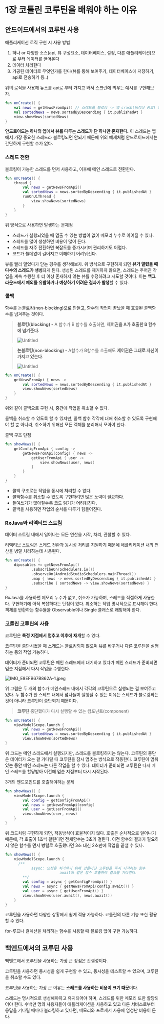 # 1장 코틀린 코루틴을 배워야 하는 이유

## 안드이드에서의 코루틴 사용

애플리케이션 로직 구현 시 사용 방법

1. 하나 or 다양한 소스(api, 뷰 구성요소, 데이터베이스, 설정, 다른 애플리케이션)으로 부터 데이터를 얻어온다
2. 데이터 처리한다
3. 가공된 데이터로 무엇인가를 한다(뷰를 통해 보여주기, 데이터베이스에 저장하기, api로 전송하기 등..)

위의 로직을 사용해 뉴스를 api로 부터 가지고 와서 스크린에 띄우는 예시를 구현해보자.

```kotlin
fun onCreate() {
	val news = getNewsFromApi() // 스레드를 블로킹 -> 앱 crash(비정상 종료) 발생
	val sortedNews = news.sortedByDescending { it.publishedAt }
	view.showNews(sortedNews)
}
```

**안드로이드는 하나의 앱에서 뷰를 다루는 스레드가 단 하나만 존재한다.** 이 스레드는 앱에서 가장 중요한 스레드라 블로킹되면 안되기 때문에 위의 예제처럼 안드로이드에서는 간단하게 구현할 수가 없다.

### 스레드 전환

블로킹이 가능한 스레드를 먼저 사용하고, 이후에 메인 스레드로 전환한다.

```kotlin
fun onCreate() {
	thread {
		val news = getNewsFromApi()
		val sortedNews = news.sortedByDescending { it.publishedAt }
		runOnUiThread {
			view.showNews(sortedNews)
		}
	}
}
```

위 방식으로 사용하면 발생하는 문제점

- 스레드가 실행되었을 때 멈출 수 있는 방법이 없어 메모리 누수로 이어질 수 있다.
- 스레드를 많이 생성하면 비용이 많이 든다.
- 스레드를 자주 전환하면 복잡도를 증가시키며 관리하기도 어렵다.
- 코드가 쓸데없이 길어지고 이해하기 어려워진다.

뷰를 빨리 열었다가 닫는 경우를 생각해보자. 위 방식으로 구현하게 되면 **뷰가 열렸을 때 다수의 스레드가 생성**되게 된다. 생성된 스레드를 제거하지 않으면, 스레드는 주어진 작업을 계속 수행한 후 더 이상 존재하지 않는 뷰를 수정하려고 시도할 것이다. 이는 **백그라운드에서 예외를 유발하거나 예상하기 어려운 결과가 발생**할 수 있다.

### 콜백

함수를 논블로킹(non-blocking)으로 만들고, 함수의 작업이 끝났을 때 호출된 콜백함수를 넘겨주는 것이다.

> **블로킹(blocking)
-** A 함수가 B 함수를 호출하면, **제어권을 A가 호출한 B 함수에 넘겨준다.**
> 
> 
> ![Untitled](https://github.com/woowacourse-study/2023-BookOverFlow/assets/50761690/2ed0ed90-6ef4-4f3b-884f-038eb7be5012)
> 

> **논블로킹(non-blocking)
-** A함수가 B함수를 호출해도 **제어권은 그대로 자신이 가지고 있는다**.
> 
> 
> ![Untitled](https://github.com/woowacourse-study/2023-BookOverFlow/assets/50761690/bf5c74ca-3d05-4083-9ea4-f99d15d29920)
> 

```kotlin
fun onCreate() {
	getNewsFromApi { news ->
		val sortedNews = news.sortedByDescending { it.publishedAt }
		view.showNews(sortedNews)
	}
}
```

위와 같이 콜백으로 구현 시, 중간에 작업을 취소할 수 없다.

콜백을 취소할 수 있도록 할 수 있지만, 콜백 함수 각각에 대해 취소할 수 있도록 구현해야 할 뿐 아니라, 취소하기 위해선 모든 객체를 분리해서 모아야 한다.

콜백 구조 단점

```kotlin
fun showNews() {
	getConfigFromApi { config -> 
		getNewsFromApi(config) { news ->
			getUserFromApi { user -> 
				view.showNews(user, news)
			}
		}
	}
}
```

- 콜백 구조로는 작업을 동시에 처리할 수 없다.
- 콜백함수를 취소할 수 있도록 구현하려면 많은 노력이 필요하다.
- 들여쓰기가 많아질수록 코드 읽기가 어려워진다.
- 콜백을 사용하면 작업의 순서를 다루기 힘들어진다.

### RxJava와 리액티브 스트림

데이터 스트림 내에서 일어나는 모든 연산을 시작, 처리, 관찰할 수 있다.

리액티브 스트림은 스레드 전환과 동시성 처리를 지원하기 때문에 애플리케이션 내의 연산을 병렬 처리하는데 사용된다.

```kotlin
fun onCreate() {
	diposables += getNewsFromApi()
			.subscribeOn(Schedulers.io())
			.observeOn(AndroidStudioSchedulers.mainThread())
			.map { news -> news.sortedByDescending { it.publishedAt }
			.subscribe { sortedNews -> view.showNews(sortedNews) } 
}
```

RxJava를 사용하면 메모리 누수가 없고, 취소가 가능하며, 스레드를 적절하게 사용한다. 구현하기에 아직 복잡하다는 단점이 있다. 취소하는 작업 명시적으로 표시해야 한다. 객체를 반환하는 함수들을 Observable이나 Single 클래스로 래핑해야 한다.

### 코틀린 코루틴의 사용

코루틴은 **특정 지점에서 멈추고 이후에 재개**할 수 있다.

코루틴을 중단시켰을 때 스레드는 블로킹되지 않으며 뷰를 바꾸거나 다른 코루틴을 실행하는 등의 작업 가능하다.

데이터가 준비되면 코루틴은 메인 스레드에서 대기하고 있다가 메인 스레드가 준비되면 멈춘 지점에서 다시 작업을 수행한다.

![IMG_E8EFB67B862A-1.jpeg](https://github.com/woowacourse-study/2023-BookOverFlow/assets/50761690/4d0ef49e-da14-4c84-9d41-9fa9d18feaa7)

위 그림은 두 개의 함수가 메인스레드 내에서 각각의 코루틴으로 실행되는 걸 보여주고 있다. 두 함수가 한 스레드 내에서 넘나들며 실행될 수 있는 이유는 스레드가 블로킹되는 것이 아니라 코루틴이 중단되기 때문이다.

> **코루틴**
중단했다가 다시 실행할 수 있는 컴포넌트(component)
> 

```kotlin
fun onCreate() {
	viewModelScope.launch {
		val news = getNewsFromApi()
		val sortedNews = news.sortedByDescending { it.publishedAt }
		view.showNews(sortedNews)
}
```

위 코드는 메인 스레드에서 실행되지만, 스레드를 블로킹하지는 않는다. 코루틴의 중단은 데이터가 오는 걸 기다릴 때 코루틴을 잠시 멈추는 방식으로 작동한다. 코루틴이 멈춰있는 동안 메인 스레드는 다른 작업을 할 수 있다. 데이터가 준비되면 코루틴은 다시 메인 스레드를 할당받아 이전에 멈춘 지점부터 다시 시작된다.

3개의 엔드포인드를 호출해야하는 문제

```kotlin
fun showNews() {
	viewModelScope.launch {
		val config = getConfigFromApi()
		val news = getNewsFromApi(config)
		val user = getUserFromApi()
		view.showNews(user, news)
	}
}
```

위 코드처럼 구현하게 되면, 작동방식이 효율적이지 않다. 호출은 순차적으로 일어나기 때문에, 각 호출이 1초씩 걸린다면 전체함수는 3초가 걸린다. 이전 함수의 결과가 필요하지 않은 함수를 먼저 병렬로 호출했다면 3초 대신 2초만에 작업을 끝낼 수 있다.

```kotlin
fun showNews() {
	viewModelScope.launch {
	  /**
			async: 요청을 처리하기 위해 만들어진 코루틴을 즉시 시작하는 함수
						 await와 같은 함수 호출하여 결과를 기다린다. 
		**/
		val config = async { getConfigFromApi() }
		val news = async { getNewsFromApi(config.await()) }
		val user = async { getUserFromApi() }
		view.showNews(user.await(), news.await()) 
	}
}
```

코루틴을 사용하면 다양한 상황에서 쉽게 적용 가능하다. 코틀린의 다른 기능 또한 활용할 수 있다.

for-루프나 컬렉션을 처리하는 함수를 사용할 때 블로킹 없이 구현 가능하다.

## 백엔드에서의 코루틴 사용

백엔드에서 코루틴을 사용하는 가장 큰 장점은 간결성이다.

코루틴을 사용하면 동시성을 쉽게 구현할 수 있고, 동시성을 테스트할 수 있으며, 코루틴을 취소할 수도 있다.

코루틴을 사용하는 가장 큰 이유는 **스레드를 사용하는 비용이 크기 때문**이다.

스레드는 명시적으로 생성해야하고 유지되어야 하며, 스레드를 위한 메모리 또한 할당되어야 한다. 수백만 명의 사용자들이 애플리케이션을 사용하고 있고 다른 서비스로부터 응답을 기다릴 때마다 블라킹하고 있다면, 메모리와 프로세서 사용에 엄청난 비용이 든다.
